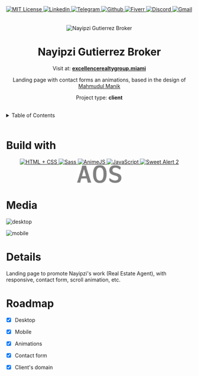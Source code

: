 <div><a href='https://github.com/darideveloper/Nayipzi-Gutierrez-Broker/blob/master/LICENSE' target='_blank'>
            <img src='https://img.shields.io/github/license/darideveloper/Nayipzi-Gutierrez-Broker.svg?style=for-the-badge' alt='MIT License' height='30px'/>
        </a><a href='https://www.linkedin.com/in/francisco-dari-hernandez-6456b6181/' target='_blank'>
                <img src='https://img.shields.io/static/v1?style=for-the-badge&message=LinkedIn&color=0A66C2&logo=LinkedIn&logoColor=FFFFFF&label=' alt='Linkedin' height='30px'/>
            </a><a href='https://t.me/darideveloper' target='_blank'>
                <img src='https://img.shields.io/static/v1?style=for-the-badge&message=Telegram&color=26A5E4&logo=Telegram&logoColor=FFFFFF&label=' alt='Telegram' height='30px'/>
            </a><a href='https://github.com/darideveloper' target='_blank'>
                <img src='https://img.shields.io/static/v1?style=for-the-badge&message=GitHub&color=181717&logo=GitHub&logoColor=FFFFFF&label=' alt='Github' height='30px'/>
            </a><a href='https://www.fiverr.com/darideveloper?up_rollout=true' target='_blank'>
                <img src='https://img.shields.io/static/v1?style=for-the-badge&message=Fiverr&color=222222&logo=Fiverr&logoColor=1DBF73&label=' alt='Fiverr' height='30px'/>
            </a><a href='https://discord.com/users/992019836811083826' target='_blank'>
                <img src='https://img.shields.io/static/v1?style=for-the-badge&message=Discord&color=5865F2&logo=Discord&logoColor=FFFFFF&label=' alt='Discord' height='30px'/>
            </a><a href='mailto:darideveloper@gmail.com?subject=Hello Dari Developer' target='_blank'>
                <img src='https://img.shields.io/static/v1?style=for-the-badge&message=Gmail&color=EA4335&logo=Gmail&logoColor=FFFFFF&label=' alt='Gmail' height='30px'/>
            </a></div><div align='center'><br><br><img src='https://github.com/darideveloper/Nayipzi-Gutierrez-Broker/raw/master/imgs/logo.png' alt='Nayipzi Gutierrez Broker' height='80px'/>

# Nayipzi Gutierrez Broker

Visit at: **[excellencerealtygroup.miami](https://www.excellencerealtygroup.miami/)**

Landing page with contact forms an animations, based in the design of [Mahmudul Manik](https://www.behance.net/gallery/105051993/Edge_One-landing-page?tracking_source=search_projects%7Clanding%20page%20)

Project type: **client**

</div><br><details>
            <summary>Table of Contents</summary>
            <ol>
<li><a href='#buildwith'>Build With</a></li>
<li><a href='#media'>Media</a></li>
<li><a href='#details'>Details</a></li>
<li><a href='#roadmap'>Roadmap</a></li></ol>
        </details><br>

# Build with

<div align='center'><a href='https://developer.mozilla.org/en-US/docs/Web/HTML' target='_blank'> <img src='https://i.imgur.com/OitgDfl.jpeg' alt='HTML + CSS' title='HTML + CSS' height='50px'/> </a><a href='https://sass-lang.com/' target='_blank'> <img src='https://cdn.svgporn.com/logos/sass.svg' alt='Sass' title='Sass' height='50px'/> </a><a href='https://animejs.com/' target='_blank'> <img src='https://animejs.com/documentation/assets/img/anime-mini-logo.svg' alt='AnimeJS' title='AnimeJS' height='50px'/> </a><a href='https://www.w3schools.com/js/js_es6.asp' target='_blank'> <img src='https://cdn.svgporn.com/logos/javascript.svg' alt='JavaScript' title='JavaScript' height='50px'/> </a><a href='https://sweetalert2.github.io/' target='_blank'> <img src='https://github.com/sweetalert2/sweetalert2/raw/main/assets/swal2-logo.png' alt='Sweet Alert 2' title='Sweet Alert 2' height='50px'/> </a><a href='https://michalsnik.github.io/aos/' target='_blank'> <img src='https://raw.githubusercontent.com/DariHernandez/DariHernandez/main/imgs/aos.svg' alt='AOS' title='AOS' height='50px'/> </a></div>

# Media

![desktop](https://github.com/darideveloper/Nayipzi-Gutierrez-Broker/raw/master/imgs/screenshot-desktop.gif)

![mobile](https://github.com/darideveloper/Nayipzi-Gutierrez-Broker/raw/master/imgs/screenshot-mobile.gif)

# Details

Landing page to promote Nayipzi's work (Real Estate Agent), with responsive, contact form, scroll animation, etc.

# Roadmap

- [x] Desktop
- [x] Mobile
- [x] Animations
- [x] Contact form
- [x] Client's domain

